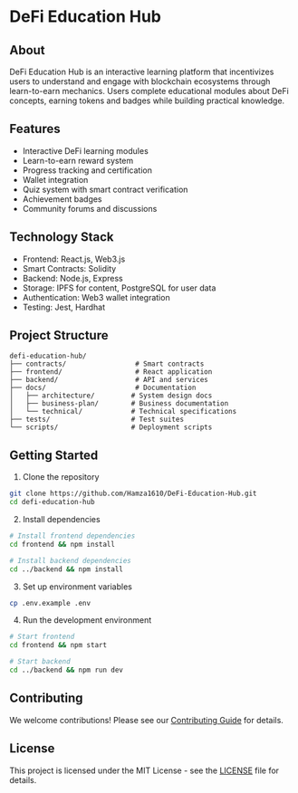 # DeFi Education Hub

## About
DeFi Education Hub is an interactive learning platform that incentivizes users to understand and engage with blockchain ecosystems through learn-to-earn mechanics. Users complete educational modules about DeFi concepts, earning tokens and badges while building practical knowledge.

## Features
- Interactive DeFi learning modules
- Learn-to-earn reward system
- Progress tracking and certification
- Wallet integration
- Quiz system with smart contract verification
- Achievement badges
- Community forums and discussions

## Technology Stack
- Frontend: React.js, Web3.js
- Smart Contracts: Solidity
- Backend: Node.js, Express
- Storage: IPFS for content, PostgreSQL for user data
- Authentication: Web3 wallet integration
- Testing: Jest, Hardhat

## Project Structure
```
defi-education-hub/
├── contracts/                 # Smart contracts
├── frontend/                  # React application
├── backend/                   # API and services
├── docs/                      # Documentation
│   ├── architecture/         # System design docs
│   ├── business-plan/        # Business documentation
│   └── technical/            # Technical specifications
├── tests/                    # Test suites
└── scripts/                  # Deployment scripts
```

## Getting Started
1. Clone the repository
```bash
git clone https://github.com/Hamza1610/DeFi-Education-Hub.git
cd defi-education-hub
```

2. Install dependencies
```bash
# Install frontend dependencies
cd frontend && npm install

# Install backend dependencies
cd ../backend && npm install
```

3. Set up environment variables
```bash
cp .env.example .env
```

4. Run the development environment
```bash
# Start frontend
cd frontend && npm start

# Start backend
cd ../backend && npm run dev
```

## Contributing
We welcome contributions! Please see our [Contributing Guide](CONTRIBUTING.md) for details.

## License
This project is licensed under the MIT License - see the [LICENSE](LICENSE) file for details.
